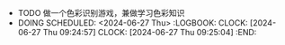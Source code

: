 - TODO 做一个色彩识别游戏，兼做学习色彩知识
- DOING
  SCHEDULED: <2024-06-27 Thu>
  :LOGBOOK:
  CLOCK: [2024-06-27 Thu 09:24:57]
  CLOCK: [2024-06-27 Thu 09:25:04]
  :END: